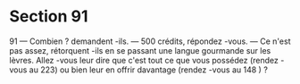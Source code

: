 # Section 91

91
— Combien ? demandent -ils.
— 500 crédits, répondez -vous.
— Ce n'est pas assez, rétorquent -ils en se passant une langue
gourmande sur les lèvres. Allez -vous leur dire que c'est tout ce
que vous possédez (rendez -vous au 223) ou bien leur en offrir
davantage (rendez -vous au 148 ) ?